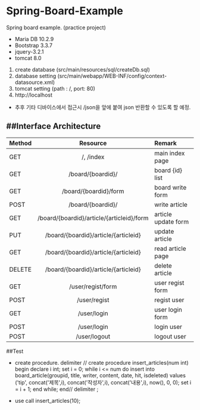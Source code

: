 # Spring-Board-Example
Spring board example. (practice project)

- Maria DB 10.2.9
- Bootstrap 3.3.7
- jquery-3.2.1
- tomcat 8.0


1. create database (src/main/resources/sql/createDb.sql)
2. database setting (src/main/webapp/WEB-INF/config/context-datasource.xml)
3. tomcat setting (path : /, port: 80)
4. http://localhost

- 추후 기타 디바이스에서 접근시 /json을 앞에 붙여 json 반환할 수 있도록 할 예정.

##Interface Architecture
------
|Method		|Resource										|Remark				|
|:----------|:---------------------------------------------:|:------------------|
|GET 		| /, /index										|main index page	|
|GET		|/board/{boardid}/								|board {id} list	|
|GET		|/board/{boardid}/form							|board write form	|
|POST		|/board/{boardid}/								|write article		|
|GET		|/board/{boardid}/article/{articleid}/form		|article update form|
|PUT		|/board/{boardid}/article/{articleid}			|update article 	|
|GET		|/board/{boardid}/article/{articleid}			|read article page	|
|DELETE		|/board/{boardid}/article/{articleid}			|delete	article 	|
|GET		|/user/regist/form								|user regist form	|
|POST		|/user/regist									|regist user		|
|GET		|/user/login									|user login form	|
|POST		|/user/login									|login user			|
|POST		|/user/logout									|logout user		|

##Test
- create procedure.
delimiter //
create procedure insert_articles(num int)
begin
	declare i int;
	set i = 0;
	while i <= num do
		insert into board_article(groupid, title, writer, content, date, hit, isdeleted)
		values ('tip', concat('제목',i), concat('작성자',i), concat('내용',i), now(), 0, 0);
		set i = i + 1;
	end while;
end//
delimiter ;

- use
call insert_articles(10);